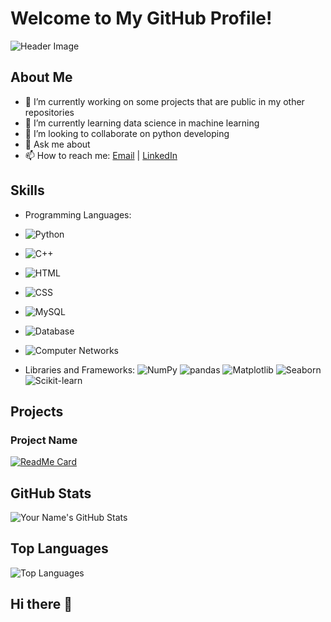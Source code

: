 # Welcome to My GitHub Profile!

![Header Image](your-header-image-url)

## About Me
- 🔭 I’m currently working on some projects that are public in my other repositories 
- 🌱 I’m currently learning data science in machine learning
- 👯 I’m looking to collaborate on python developing
- 💬 Ask me about 
- 📫 How to reach me: [Email](kuntalabishek2002@gmail.com) | [LinkedIn](https://www.linkedin.com/in/abhishek-kuntal/)

## Skills
- Programming Languages:
- ![Python](https://img.shields.io/badge/-Python-000?&logo=python)
- ![C++](https://img.shields.io/badge/C%2B%2B-00599C?style=for-the-badge&logo=c%2B%2B&logoColor=white) 
- ![HTML](https://img.shields.io/badge/HTML5-E34F26?style=for-the-badge&logo=html5&logoColor=white) 
- ![CSS](https://img.shields.io/badge/CSS3-1572B6?style=for-the-badge&logo=css3&logoColor=white) 
- ![MySQL](https://img.shields.io/badge/MySQL-4479A1?style=for-the-badge&logo=mysql&logoColor=white) 
- ![Database](https://img.shields.io/badge/Database-003545?style=for-the-badge&logo=database&logoColor=white) 
- ![Computer Networks](https://img.shields.io/badge/Computer%20Networks-00A98F?style=for-the-badge&logo=internet&logoColor=white)
  
- Libraries and Frameworks: 
  ![NumPy](https://img.shields.io/badge/NumPy-013243?style=for-the-badge&logo=numpy&logoColor=white) 
  ![pandas](https://img.shields.io/badge/pandas-150458?style=for-the-badge&logo=pandas&logoColor=white) 
  ![Matplotlib](https://img.shields.io/badge/Matplotlib-3776AB?style=for-the-badge&logo=python&logoColor=white) 
  ![Seaborn](https://img.shields.io/badge/Seaborn-3776AB?style=for-the-badge&logo=python&logoColor=white) 
  ![Scikit-learn](https://img.shields.io/badge/Scikit--learn-F7931E?style=for-the-badge&logo=scikit-learn&logoColor=white)






## Projects
### Project Name
[![ReadMe Card](https://github-readme-stats.vercel.app/api/pin/?username=your-username&repo=project-name)](https://github.com/your-username/project-name)

## GitHub Stats
![Your Name's GitHub Stats](https://github-readme-stats.vercel.app/api?abhishiek2002&show_icons=true)

## Top Languages
![Top Languages](https://github-readme-stats.vercel.app/api/top-langs/?abhishiek2002&layout=compact)
## Hi there 👋


